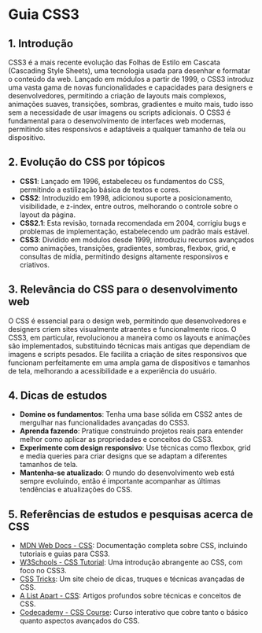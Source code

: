 # Guia CSS3

## 1. Introdução
CSS3 é a mais recente evolução das Folhas de Estilo em Cascata (Cascading Style Sheets), uma tecnologia usada para desenhar e formatar o conteúdo da web. Lançado em módulos a partir de 1999, o CSS3 introduz uma vasta gama de novas funcionalidades e capacidades para designers e desenvolvedores, permitindo a criação de layouts mais complexos, animações suaves, transições, sombras, gradientes e muito mais, tudo isso sem a necessidade de usar imagens ou scripts adicionais. O CSS3 é fundamental para o desenvolvimento de interfaces web modernas, permitindo sites responsivos e adaptáveis a qualquer tamanho de tela ou dispositivo.

## 2. Evolução do CSS por tópicos
- **CSS1**: Lançado em 1996, estabeleceu os fundamentos do CSS, permitindo a estilização básica de textos e cores.
- **CSS2**: Introduzido em 1998, adicionou suporte a posicionamento, visibilidade, e z-index, entre outros, melhorando o controle sobre o layout da página.
- **CSS2.1**: Esta revisão, tornada recomendada em 2004, corrigiu bugs e problemas de implementação, estabelecendo um padrão mais estável.
- **CSS3**: Dividido em módulos desde 1999, introduziu recursos avançados como animações, transições, gradientes, sombras, flexbox, grid, e consultas de mídia, permitindo designs altamente responsivos e criativos.

## 3. Relevância do CSS para o desenvolvimento web
O CSS é essencial para o design web, permitindo que desenvolvedores e designers criem sites visualmente atraentes e funcionalmente ricos. O CSS3, em particular, revolucionou a maneira como os layouts e animações são implementados, substituindo técnicas mais antigas que dependiam de imagens e scripts pesados. Ele facilita a criação de sites responsivos que funcionam perfeitamente em uma ampla gama de dispositivos e tamanhos de tela, melhorando a acessibilidade e a experiência do usuário.

## 4. Dicas de estudos
- **Domine os fundamentos**: Tenha uma base sólida em CSS2 antes de mergulhar nas funcionalidades avançadas do CSS3.
- **Aprenda fazendo**: Pratique construindo projetos reais para entender melhor como aplicar as propriedades e conceitos do CSS3.
- **Experimente com design responsivo**: Use técnicas como flexbox, grid e media queries para criar designs que se adaptam a diferentes tamanhos de tela.
- **Mantenha-se atualizado**: O mundo do desenvolvimento web está sempre evoluindo, então é importante acompanhar as últimas tendências e atualizações do CSS.

## 5. Referências de estudos e pesquisas acerca de CSS
- [MDN Web Docs - CSS](https://developer.mozilla.org/en-US/docs/Web/CSS): Documentação completa sobre CSS, incluindo tutoriais e guias para CSS3.
- [W3Schools - CSS Tutorial](https://www.w3schools.com/css/): Uma introdução abrangente ao CSS, com foco no CSS3.
- [CSS Tricks](https://css-tricks.com/): Um site cheio de dicas, truques e técnicas avançadas de CSS.
- [A List Apart - CSS](https://alistapart.com/topic/css/): Artigos profundos sobre técnicas e conceitos de CSS.
- [Codecademy - CSS Course](https://www.codecademy.com/learn/learn-css): Curso interativo que cobre tanto o básico quanto aspectos avançados do CSS.
